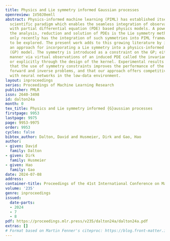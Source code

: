 ```yaml
---
title: Physics and Lie symmetry informed Gaussian processes
openreview: 1V50J0emll
abstract: Physics-informed machine learning (PIML) has established itself as a new
  scientific paradigm which enables the seamless integration of observational data
  with partial differential equation (PDE) based physics models. A powerful tool for
  the analysis, reduction and solution of PDEs is the Lie symmetry method. Nevertheless,
  only recently has the integration of such symmetries into PIML frameworks begun
  to be explored. The present work adds to this growing literature by introducing
  an approach for incorporating a Lie symmetry into a physics-informed Gaussian process
  (GP) model. The symmetry is introduced as a constraint on the GP; either in a soft
  manner via virtual observations of an induced PDE called the invariant surface condition,
  or explicitly through the design of the kernel. Experimental results demonstrate
  that the use of symmetry constraints improves the performance of the GP for both
  forward and inverse problems, and that our approach offers competitive performance
  with neural networks in the low-data environment.
layout: inproceedings
series: Proceedings of Machine Learning Research
publisher: PMLR
issn: 2640-3498
id: dalton24a
month: 0
tex_title: Physics and Lie symmetry informed {G}aussian processes
firstpage: 9953
lastpage: 9975
page: 9953-9975
order: 9953
cycles: false
bibtex_author: Dalton, David and Husmeier, Dirk and Gao, Hao
author:
- given: David
  family: Dalton
- given: Dirk
  family: Husmeier
- given: Hao
  family: Gao
date: 2024-07-08
address:
container-title: Proceedings of the 41st International Conference on Machine Learning
volume: '235'
genre: inproceedings
issued:
  date-parts:
  - 2024
  - 7
  - 8
pdf: https://proceedings.mlr.press/v235/dalton24a/dalton24a.pdf
extras: []
# Format based on Martin Fenner's citeproc: https://blog.front-matter.io/posts/citeproc-yaml-for-bibliographies/
---
```

